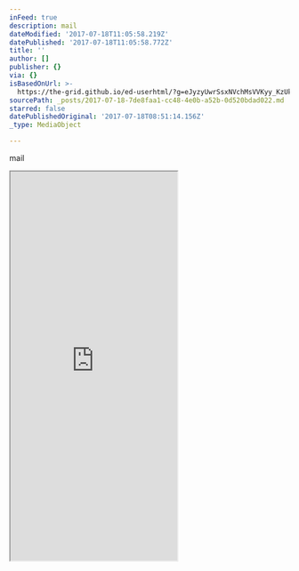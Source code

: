 ```yaml
---
inFeed: true
description: mail
dateModified: '2017-07-18T11:05:58.219Z'
datePublished: '2017-07-18T11:05:58.772Z'
title: ''
author: []
publisher: {}
via: {}
isBasedOnUrl: >-
  https://the-grid.github.io/ed-userhtml/?g=eJyzyUwrSsxNVchMsVVKyy_KzUktKdaFiCkpFBcl2ypllJQUFFvp68Nk9ZLzc8GcYv38bK-QshxjQ79ck8BEM8cAfXuITtuSolKgdjA7Kb8oJbXIVslASaE8M6Ukw1bJ0MBAVcnORh-i1g4AwmQsbw
sourcePath: _posts/2017-07-18-7de8faa1-cc48-4e0b-a52b-0d520bdad022.md
starred: false
datePublishedOriginal: '2017-07-18T08:51:14.156Z'
_type: MediaObject

---
```

mail

<iframe src="https://the-grid.github.io/ed-userhtml/?g=eJytT7sOwjAQ2_mK6CRGeq1ADKgpYmVAgPiBkKYipSFV7iiPr6clYmBhYjtbts_OSQfbsuBHaySwuTPWqlORBUFBSzgxt7RArHxwjWFKtHdIrNhqrAltFZQze0P2aULi7CWpCYocY0YxyqNA2FLCJ2ISuV8PBkDoz-tD10yzjZvt1Hy1xWV0Sg7X3v6-jz6UJkhIQdxsyScJWZqOhwpR21f418rvaS-f93CL" height="700" style=""></iframe>